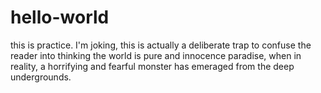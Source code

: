 # hello-world
this is practice. I'm joking, this is actually a deliberate trap to confuse the reader into thinking the world is pure and innocence paradise, when in reality, a horrifying and fearful monster has emeraged from the deep undergrounds. 
